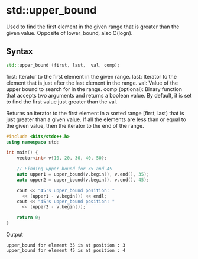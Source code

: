 # std::upper_bound
Used to find the first element in the given range that is greater than the given value. Opposite of lower_bound, also O(logn).

## Syntax
```cpp
std::upper_bound (first, last,  val, comp);
```
first: Iterator to the first element in the given range.
last: Iterator to the element that is just after the last element in the range.
val: Value of the upper bound to search for in the range. 
comp (optional): Binary function that accepts two arguments and returns a boolean value. By default, it is set to find the first value just greater than the val.

Returns an iterator to the first element in a sorted range [first, last) that is just greater than a given value.
If all the elements are less than or equal to the given value, then the iterator to the end of the range.

```cpp
#include <bits/stdc++.h>
using namespace std;

int main() {
    vector<int> v{10, 20, 30, 40, 50};

    // Finding upper bound for 35 and 45
    auto upper1 = upper_bound(v.begin(), v.end(), 35);
    auto upper2 = upper_bound(v.begin(), v.end(), 45);

    cout << "45's upper_bound position: "
      << (upper1 - v.begin()) << endl;
    cout << "45's upper_bound position: "
      << (upper2 - v.begin());

    return 0;
}
```
Output
```
upper_bound for element 35 is at position : 3
upper_bound for element 45 is at position : 4
```
